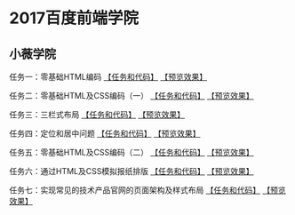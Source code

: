 # 2017百度前端学院

## 小薇学院
任务一：零基础HTML编码
[【任务和代码】](https://github.com/baoyuzhang/IFE2017/tree/master/IFE_xiaowei/IFE_xiaowei_task1)  [【预览效果】]()

任务二：零基础HTML及CSS编码（一）
[【任务和代码】]()  [【预览效果】]()

任务三：三栏式布局
[【任务和代码】]()  [【预览效果】]()

任务四：定位和居中问题
[【任务和代码】]()  [【预览效果】]()

任务五：零基础HTML及CSS编码（二）
[【任务和代码】]()  [【预览效果】]()

任务六：通过HTML及CSS模拟报纸排版
[【任务和代码】]()  [【预览效果】]()

任务七：实现常见的技术产品官网的页面架构及样式布局
[【任务和代码】]()  [【预览效果】]()
